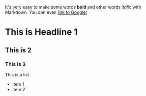 It's very easy to make some words **bold** and other words *italic* with Markdown. 
You can even [link to Google!](http://google.com)
# This is Headline 1
## This is 2
### This is 3

This is a list
* item 1
* item 2
